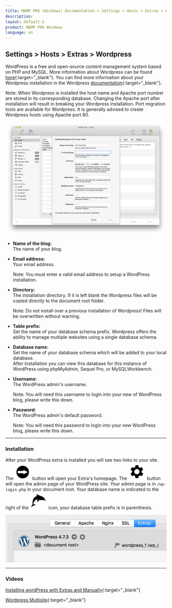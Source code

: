 ```yaml
---
title: MAMP PRO (Windows) Documentation > Settings > Hosts > Extras > Wordpress
description: 
layout: default-2
product: MAMP PRO Windows
language: en
---
```


## Settings > Hosts > Extras > Wordpress

WordPress is a free and open-source content management system based on PHP and MySQL. More information about Wordpress can be found [here](https://www.wordpress.org){:target="_blank"}. You can find more information about your Wordpress installation in the Wordpress [documentation](https://codex.wordpress.org/Main_Page){:target="_blank"}.

<div class="alert" role="alert">
Note: When Wordpress is installed the host name and Apache port number are stored in its corresponding database. Changing the Apache port after installation will result in breaking your Wordpress installation. Port migration tools are available for Wordpress. It is generally advised to create Wordpress hosts using Apache port 80.
</div>


![MAMP](/en/MAMP-PRO-Mac/Settings/Hosts/Extras/WordPress/WordPress.png)

*  **Name of the blog:**  
   The name of your blog.

*  **Email address:**  
   Your email address.  
   <div class="alert" role="alert"> 
   Note: You must enter a valid email address to setup a WordPress installation.
   </div>

*  **Directory:**  
   The installation directory. If it is left blank the Wordpress files will be copied directly to the document root folder.  
   <div class="alert" role="alert">    
   Note: Do not install over a previous installation of Wordpress! Files will be overwritten without warning.  
   </div>

*  **Table prefix:**  
   Set the name of your database schema prefix. Wordpress offers the ability to manage multiple websites using a single database schema.

*  **Database name:**  
   Set the name of your database schema which will be added to your local database.  
   After installation you can view this database for this instance of WordPress using phpMyAdmin, Sequel Pro, or           MySQLWorkbench. 
 
*  **Username:**  
   The WordPress admin's username.
   <div class="alert" role="alert"> 
   Note: You will need this username to login into your new of WordPress blog, please write this down.
   </div>

*  **Password:**  
   The WordPress admin's default password.  
   <div class="alert" role="alert"> 
   Note: You will need this password to login into your new WordPress blog, please write this down.
   </div>

---
 
### Installation
 
After your WordPress extra is installed you will see two links to your site. The ![MAMP](/en/MAMP-PRO-Mac/Settings/Hosts/Extras/BlackArrow.png) button will open your Extra's homepage. The ![MAMP](/en/MAMP-PRO-Mac/Settings/Hosts/Extras/gear.png) button will open the admin page of your WordPress site. Your admin page is in `/wp-login.php` in your document root. Your database name is indicated to the right of the  ![MAMP](/en/MAMP-PRO-Mac/Settings/Hosts/Extras/mysql.png) icon, your database table prefix is in parenthesis.

![MAMP](/en/MAMP-PRO-Mac/Settings/Hosts/Extras/WordPress/wpInstall.png)

---

### Videos

<i class="fa fa-play-circle-o fa-lg" aria-hidden="true"></i>  [Installing wordPress with Extras and Manually](https://www.youtube.com/watch?v=pZ7J4Ai-RxQ){:target="_blank"}

<i class="fa fa-play-circle-o fa-lg" aria-hidden="true"></i>  [Wordpress Multisite](https://www.youtube.com/watch?v=7pDvR9E94Og){:target="_blank"}




